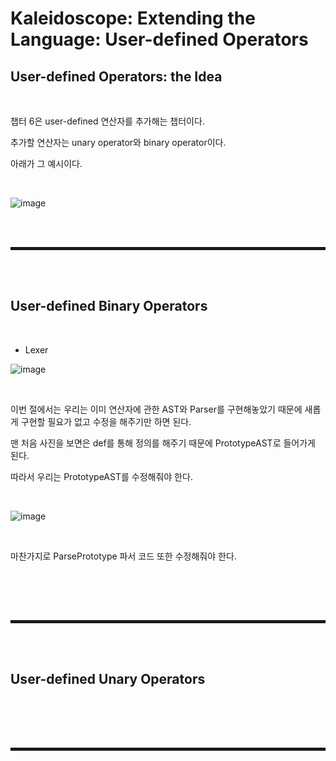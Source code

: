 # Kaleidoscope: Extending the Language: User-defined Operators
## User-defined Operators: the Idea

<br>

챕터 6은 user-defined 연산자를 추가해는 챕터이다.

추가할 연산자는 unary operator와 binary operator이다.

아래가 그 예시이다.

<br>

![image](https://user-images.githubusercontent.com/52172169/199666238-1d07e620-bb63-4104-b600-ded08af57ecc.png)

<br><br>
<hr style="border: 2px solid;">
<br><br>

## User-defined Binary Operators

<br>

+ Lexer

![image](https://user-images.githubusercontent.com/52172169/199666574-286549fa-83c4-47d2-93fc-3369a27ae5f9.png)

<br>

이번 절에서는 우리는 이미 연산자에 관한 AST와 Parser를 구현해놓았기 때문에 새롭게 구현할 필요가 없고 수정을 해주기만 하면 된다.

맨 처음 사진을 보면은 def를 통해 정의를 해주기 때문에 PrototypeAST로 들어가게 된다.

따라서 우리는 PrototypeAST를 수정해줘야 한다.

<br>

![image](https://user-images.githubusercontent.com/52172169/199668108-53f97e31-0978-4b8a-8118-5457e68c7500.png)

<br>

마찬가지로 ParsePrototype 파서 코드 또한 수정해줘야 한다.

<br>









<br><br>
<hr style="border: 2px solid;">
<br><br>

## User-defined Unary Operators

<br>




<br><br>
<hr style="border: 2px solid;">
<br><br>
